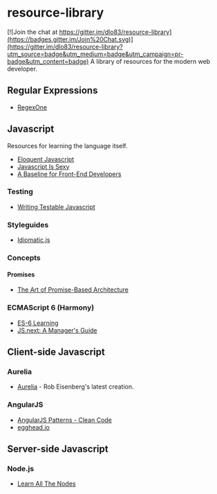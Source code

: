 # resource-library

[![Join the chat at https://gitter.im/dlo83/resource-library](https://badges.gitter.im/Join%20Chat.svg)](https://gitter.im/dlo83/resource-library?utm_source=badge&utm_medium=badge&utm_campaign=pr-badge&utm_content=badge)
A library of resources for the modern web developer.

## Regular Expressions
- [RegexOne](http://regexone.com/)

## Javascript
Resources for learning the language itself.
- [Eloquent Javascript](http://eloquentjavascript.net/)
- [Javascript Is Sexy](http://javascriptissexy.com/)
- [A Baseline for Front-End Developers](http://rmurphey.com/blog/2015/03/23/a-baseline-for-front-end-developers-2015/)

### Testing
- [Writing Testable Javascript](https://www.youtube.com/watch?v=OzjogCFO4Zo)
### Styleguides
- [Idiomatic.js](https://github.com/rwaldron/idiomatic.js)

### Concepts

#### Promises
- [The Art of Promise-Based Architecture](http://rangle.io/blog/the-art-of-promise-based-architecture/)

### ECMAScript 6 (Harmony)
- [ES-6 Learning](https://github.com/ericdouglas/ES6-Learning)
- [JS.next: A Manager's Guide](http://chimera.labs.oreilly.com/books/1234000001623/index.html)

## Client-side Javascript

### Aurelia
- [Aurelia](http://aurelia.io/index.html) - Rob Eisenberg's latest creation.

### AngularJS
- [AngularJS Patterns - Clean Code](http://www.pluralsight.com/courses/angularjs-patterns-clean-code)
- [egghead.io](https://egghead.io/)

## Server-side Javascript

### Node.js

- [Learn All The Nodes](http://www.learnallthenodes.com/)
